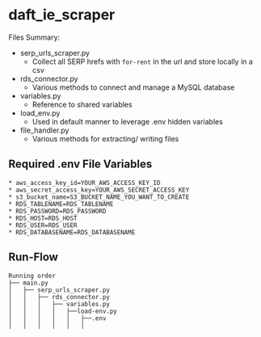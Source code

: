 # daft_ie_scraper

Files Summary: 
   
 - serp_urls_scraper.py
     - Collect all SERP hrefs with `for-rent` in the url and store locally in a csv  
- rds_connector.py
    - Various methods to connect and manage a MySQL database
- variables.py
    - Reference to shared variables
- load_env.py
    - Used in default manner to leverage .env hidden variables
- file_handler.py
    - Various methods for extracting/ writing files
    


## **Required .env File Variables**
    * aws_access_key_id=YOUR_AWS_ACCESS_KEY_ID
    * aws_secret_access_key=YOUR_AWS_SECRET_ACCESS_KEY
    * s3_bucket_name=S3_BUCKET_NAME_YOU_WANT_TO_CREATE
    * RDS_TABLENAME=RDS_TABLENAME
    * RDS_PASSWORD=RDS_PASSWORD
    * RDS_HOST=RDS_HOST
    * RDS_USER=RDS_USER
    * RDS_DATABASENAME=RDS_DATABASENAME


## **Run-Flow**
```
Running order
├── main.py
│   ├── serp_urls_scraper.py
│   │   ├── rds_connector.py
│   │   │   ├── variables.py
│   │   │   │   ├──load-env.py
│   │   │   │   │   ├──.env
│   │   │   │   │   │
```
